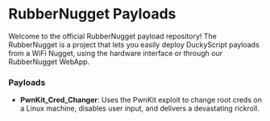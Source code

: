 # RubberNugget Payloads
Welcome to the official RubberNugget payload repository!  The RubberNugget is a project that lets you easily deploy DuckyScript payloads from a WiFi Nugget, using the hardware interface or through our RubberNugget WebApp.

### Payloads
- **PwnKit_Cred_Changer**: Uses the PwnKit exploit to change root creds on a Linux machine, disables user input, and delivers a devastating rickroll.
